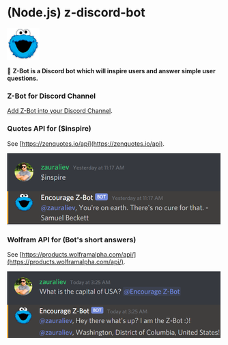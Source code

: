 # (Node.js) z-discord-bot

<img src="img/cookie_monster.png" width="75" height="75">

🤖 **Z-Bot is a Discord bot which will inspire users and answer simple user questions.**

### Z-Bot for Discord Channel

[Add Z-Bot into your Discord Channel](https://discord.com/oauth2/authorize?client_id=825903337274081310&scope=bot).

### Quotes API for ($inspire)

See [https://zenquotes.io/api](https://zenquotes.io/api).

<img src="img/$inspire.png" width="500">

### Wolfram API for (Bot's short answers)

See [https://products.wolframalpha.com/api/](https://products.wolframalpha.com/api/).

<img src="img/short-answer.png" width="500">
